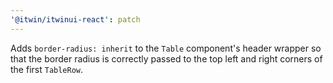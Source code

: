 ```yaml
---
'@itwin/itwinui-react': patch
---
```


Adds `border-radius: inherit` to the `Table` component's header wrapper so that the border radius is correctly passed to the top left and right corners of the first `TableRow`.
